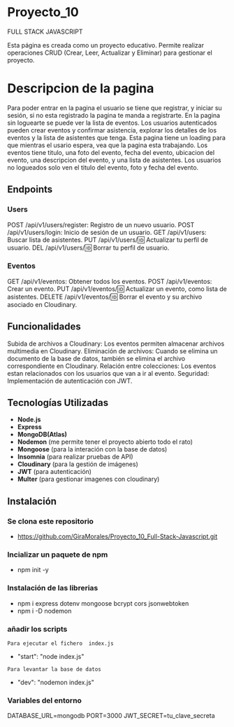 # Proyecto_10

FULL STACK JAVASCRIPT

Esta página es creada como un proyecto educativo.
Permite realizar operaciones CRUD (Crear, Leer, Actualizar y Eliminar) para gestionar el proyecto.

# Descripcion de la pagina

Para poder entrar en la pagina el usuario se tiene que registrar, y iniciar su sesión, si no esta registrado la pagina te manda a registrarte.
En la pagina sin loguearte se puede ver la lista de eventos.
Los usuarios autenticados pueden crear eventos y confirmar asistencia, explorar los detalles de los eventos y la lista de asistentes que tenga.
Esta pagina tiene un loading para que mientras el usario espera, vea que la pagina esta trabajando.
Los eventos tiene titulo, una foto del evento, fecha del evento, ubicacion del evento, una descripcion del evento, y una lista de asistentes.
Los usuarios no logueados solo ven el titulo del evento, foto y fecha del evento.

## Endpoints

### Users

POST /api/v1/users/register: Registro de un nuevo usuario.
POST /api/v1/users/login: Inicio de sesión de un usuario.
GET /api/v1/users: Buscar lista de asistentes.
PUT /api/v1/users/:id: Actualizar tu perfil de usuario.
DEL /api/v1/users/:id: Borrar tu perfil de usuario.

### Eventos

GET /api/v1/eventos: Obtener todos los eventos.
POST /api/v1/eventos: Crear un evento.
PUT /api/v1/eventos/:id: Actualizar un evento, como lista de asistentes.
DELETE /api/v1/eventos/:id: Borrar el evento y su archivo asociado en Cloudinary.

## Funcionalidades

Subida de archivos a Cloudinary: Los eventos permiten almacenar archivos multimedia en Cloudinary.
Eliminación de archivos: Cuando se elimina un documento de la base de datos, también se elimina el archivo correspondiente en Cloudinary.
Relación entre colecciones: Los eventos estan relacionados con los usuarios que van a ir al evento.
Seguridad: Implementación de autenticación con JWT.

## Tecnologías Utilizadas

- **Node.js** 
- **Express**
- **MongoDB(Atlas)**
- **Nodemon** (me permite tener el proyecto abierto todo el rato)
- **Mongoose** (para la interación con la base de datos)
- **Insomnia** (para realizar pruebas de API)
- **Cloudinary** (para la gestión de imágenes)
- **JWT** (para autenticación)
- **Multer** (para gestionar imagenes con cloudinary)

## Instalación

### Se clona este repositorio

- https://github.com/GiraMorales/Proyecto_10_Full-Stack-Javascript.git


### Incializar un paquete de npm

- npm init -y


### Instalación de las librerias

- npm i express dotenv mongoose bcrypt cors jsonwebtoken
- npm i -D nodemon


### añadir los scripts

`Para ejecutar el fichero  index.js`

- "start": "node index.js"

`Para levantar la base de datos`

- "dev": "nodemon index.js"


### Variables del entorno

DATABASE_URL=mongodb
PORT=3000
JWT_SECRET=tu_clave_secreta
